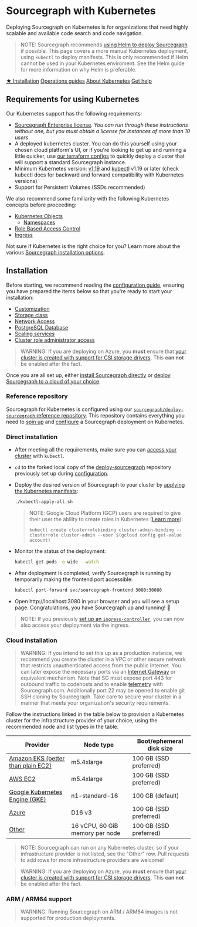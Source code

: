 # Sourcegraph with Kubernetes

<p class="lead">
Deploying Sourcegraph on Kubernetes is for organizations that need highly scalable and available code search and code navigation.
</p>

> NOTE: Sourcegraph recommends [using Helm to deploy Sourcegraph](helm.md) if possible.
> This page covers a more manual Kubernetes deployment, using `kubectl` to deploy manifests. This is only recommended if Helm cannot be used in your Kubernetes enviroment. See the Helm guide for more information on why Helm is preferable.

<div class="cta-group">
<a class="btn btn-primary" href="#installation">★ Installation</a>
<a class="btn" href="operations">Operations guides</a>
<a class="btn" href="#about">About Kubernetes</a>
<a class="btn" href="../../../#get-help">Get help</a>
</div>

## Requirements for using Kubernetes

Our Kubernetes support has the following requirements:

- [Sourcegraph Enterprise license](configure.md#add-license-key). _You can run through these instructions without one, but you must obtain a license for instances of more than 10 users_
- A deployed kubernetes cluster. You can do this yourself using your chosen cloud platform's UI, or if you're looking to get up and running a little quicker, use [our terraform configs](https://github.com/sourcegraph/tf-k8s-configs) to quickly deploy a cluster that will support a standard Sourcegraph instance.
- Minimum Kubernetes version: [v1.19](https://kubernetes.io/blog/2020/08/26/kubernetes-release-1.19-accentuate-the-paw-sitive/) and [kubectl](https://kubernetes.io/docs/tasks/tools/install-kubectl/) v1.19 or later (check kubectl docs for backward and forward compatibility with Kubernetes versions)
- Support for Persistent Volumes (SSDs recommended)

We also recommend some familiarity with the following Kubernetes concepts before proceeding:

- [Kubernetes Objects](https://kubernetes.io/docs/concepts/overview/working-with-objects/kubernetes-objects/)
  - [Namespaces](https://kubernetes.io/docs/concepts/overview/working-with-objects/namespaces/)
- [Role Based Access Control](https://kubernetes.io/docs/reference/access-authn-authz/rbac/)
- [Ingress](https://kubernetes.io/docs/concepts/services-networking/ingress/)

Not sure if Kubernetes is the right choice for you? Learn more about the various [Sourcegraph installation options](../index.md).

## Installation

Before starting, we recommend reading the [configuration guide](configure.md#getting-started), ensuring you have prepared the items below so that you're ready to start your installation:

- [Customization](./configure.md#customizations)
- [Storage class](./configure.md#configure-a-storage-class)
- [Network Access](./configure.md#configure-network-access)
- [PostgreSQL Database](./configure.md#configure-external-databases)
- [Scaling services](./scale.md)
- [Cluster role administrator access](https://kubernetes.io/docs/reference/access-authn-authz/rbac/)

> WARNING: If you are deploying on Azure, you **must** ensure that [your cluster is created with support for CSI storage drivers](https://docs.microsoft.com/en-us/azure/aks/csi-storage-drivers). This **can not** be enabled after the fact.

Once you are all set up, either [install Sourcegraph directly](#direct-installation) or [deploy Sourcegraph to a cloud of your choice](#cloud-installation).

### Reference repository

Sourcegraph for Kubernetes is configured using our [`sourcegraph/deploy-sourcegraph` reference repository](https://github.com/sourcegraph/deploy-sourcegraph/). This repository contains everything you need to [spin up](#installation) and [configure](./configure.md) a Sourcegraph deployment on Kubernetes.

### Direct installation

- After meeting all the requirements, make sure you can [access your cluster](https://kubernetes.io/docs/tasks/access-application-cluster/access-cluster/) with `kubectl`.
- `cd` to the forked local copy of the [deploy-sourcegraph](https://github.com/sourcegraph/deploy-sourcegraph) repository previously set up during [configuration](./configure.md#getting-started).
- Deploy the desired version of Sourcegraph to your cluster by [applying the Kubernetes manifests](./configure.md#applying-manifests):

  ```sh
  ./kubectl-apply-all.sh
  ```

  > NOTE: Google Cloud Platform (GCP) users are required to give their user the ability to create roles in Kubernetes
  > ([Learn more](https://cloud.google.com/kubernetes-engine/docs/how-to/role-based-access-control#prerequisites_for_using_role-based_access_control)):
  >
  > `kubectl create clusterrolebinding cluster-admin-binding --clusterrole cluster-admin --user $(gcloud config get-value account)`

- Monitor the status of the deployment:

  ```sh
  kubectl get pods -o wide --watch
  ```

- After deployment is completed, verify Sourcegraph is running by temporarily making the frontend port accessible:

  ```sh
  kubectl port-forward svc/sourcegraph-frontend 3080:30080
  ```

- Open http://localhost:3080 in your browser and you will see a setup page. Congratulations, you have Sourcegraph up and running! 🎉

> NOTE: If you previously [set up an `ingress-controller`](./configure.md#ingress-controller-recommended), you can now also access your deployment via the ingress.

### Cloud installation

> WARNING: If you intend to set this up as a production instance, we recommend you create the cluster in a VPC
> or other secure network that restricts unauthenticated access from the public Internet. You can later expose the
> necessary ports via an
> [Internet Gateway](http://docs.aws.amazon.com/AmazonVPC/latest/UserGuide/VPC_Internet_Gateway.html) or equivalent
> mechanism. Note that SG must expose port 443 for outbound traffic to codehosts and to enable [telemetry](https://docs.sourcegraph.com/admin/pings) with
> Sourcegraph.com. Additionally port 22 may be opened to enable git SSH cloning by Sourcegraph. Take care to secure your cluster in a manner that meets your
> organization's security requirements.

Follow the instructions linked in the table below to provision a Kubernetes cluster for the
infrastructure provider of your choice, using the recommended node and list types in the
table.

|Provider|Node type|Boot/ephemeral disk size|
|--- |--- |--- |
|[Amazon EKS (better than plain EC2)](eks.md)|m5.4xlarge| 100 GB (SSD preferred) |
|[AWS EC2](https://kubernetes.io/docs/getting-started-guides/aws/)|m5.4xlarge|  100 GB (SSD preferred) |
|[Google Kubernetes Engine (GKE)](https://cloud.google.com/kubernetes-engine/docs/quickstart)|n1-standard-16|100 GB (default)|
|[Azure](azure.md)|D16 v3|100 GB (SSD preferred)|
|[Other](https://kubernetes.io/docs/setup/production-environment/turnkey-solutions/)|16 vCPU, 60 GiB memory per node|100 GB (SSD preferred)|

<span class="virtual-br"></span>

> NOTE: Sourcegraph can run on any Kubernetes cluster, so if your infrastructure provider is not
> listed, see the "Other" row. Pull requests to add rows for more infrastructure providers are
> welcome!

<span class="virtual-br"></span>

> WARNING: If you are deploying on Azure, you **must** ensure that [your cluster is created with support for CSI storage drivers](https://docs.microsoft.com/en-us/azure/aks/csi-storage-drivers). This **can not** be enabled after the fact.

### ARM / ARM64 support

> WARNING: Running Sourcegraph on ARM / ARM64 images is not supported for production deployments.
